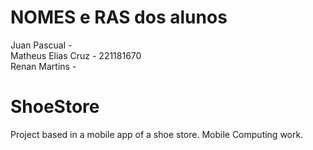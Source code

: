 # NOMES e RAS dos alunos
Juan Pascual - \
Matheus Elias Cruz - 221181670\
Renan Martins - 


# ShoeStore
Project based in a mobile app of a shoe store. Mobile Computing work.
